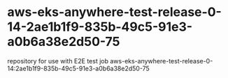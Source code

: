 # aws-eks-anywhere-test-release-0-14-2ae1b1f9-835b-49c5-91e3-a0b6a38e2d50-75
repository for use with E2E test job aws-eks-anywhere-test-release-0-14:2ae1b1f9-835b-49c5-91e3-a0b6a38e2d50-75
